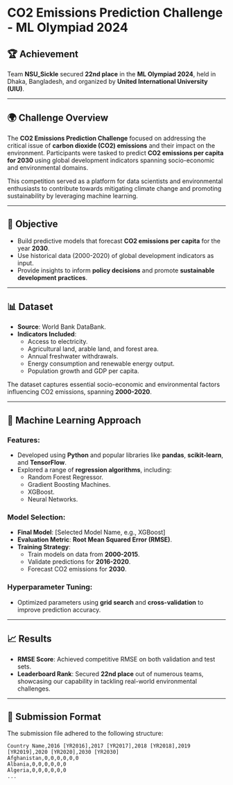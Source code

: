 # CO2 Emissions Prediction Challenge - ML Olympiad 2024

## 🏆 Achievement
Team **NSU_Sickle** secured **22nd place** in the **ML Olympiad 2024**, held in Dhaka, Bangladesh, and organized by **United International University (UIU)**.

---

## 🌍 Challenge Overview
The **CO2 Emissions Prediction Challenge** focused on addressing the critical issue of **carbon dioxide (CO2) emissions** and their impact on the environment. Participants were tasked to predict **CO2 emissions per capita for 2030** using global development indicators spanning socio-economic and environmental domains.  

This competition served as a platform for data scientists and environmental enthusiasts to contribute towards mitigating climate change and promoting sustainability by leveraging machine learning.

---

## 🎯 Objective
- Build predictive models that forecast **CO2 emissions per capita** for the year **2030**.  
- Use historical data (2000-2020) of global development indicators as input.  
- Provide insights to inform **policy decisions** and promote **sustainable development practices**.

---

## 📊 Dataset
- **Source**: World Bank DataBank.  
- **Indicators Included**:
  - Access to electricity.
  - Agricultural land, arable land, and forest area.
  - Annual freshwater withdrawals.
  - Energy consumption and renewable energy output.
  - Population growth and GDP per capita.  

The dataset captures essential socio-economic and environmental factors influencing CO2 emissions, spanning **2000-2020**.

---

## 🧠 Machine Learning Approach
### Features:
- Developed using **Python** and popular libraries like **pandas**, **scikit-learn**, and **TensorFlow**.  
- Explored a range of **regression algorithms**, including:
  - Random Forest Regressor.
  - Gradient Boosting Machines.
  - XGBoost.
  - Neural Networks.

### Model Selection:
- **Final Model**: [Selected Model Name, e.g., XGBoost]  
- **Evaluation Metric**: **Root Mean Squared Error (RMSE)**.  
- **Training Strategy**:
  - Train models on data from **2000-2015**.
  - Validate predictions for **2016-2020**.
  - Forecast CO2 emissions for **2030**.

### Hyperparameter Tuning:
- Optimized parameters using **grid search** and **cross-validation** to improve prediction accuracy.

---

## 📈 Results
- **RMSE Score**: Achieved competitive RMSE on both validation and test sets.
- **Leaderboard Rank**: Secured **22nd place** out of numerous teams, showcasing our capability in tackling real-world environmental challenges.

---

## 📜 Submission Format
The submission file adhered to the following structure:
```csv
Country Name,2016 [YR2016],2017 [YR2017],2018 [YR2018],2019 [YR2019],2020 [YR2020],2030 [YR2030]
Afghanistan,0,0,0,0,0,0
Albania,0,0,0,0,0,0
Algeria,0,0,0,0,0,0
...
